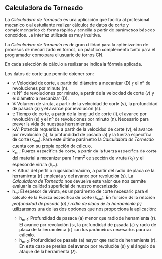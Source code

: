 <h2>Calculadora de Torneado</h2>

<p>La <i>Calculadora de Torneado</i> es una aplicación que facilita al profesional mecánico o al estudiante realizar 
cálculos de datos de corte y complementarios de forma rápida y sencilla a partir de parámetros básicos conocidos. 
La interfaz utilizada es muy intuitiva.</p>

<p>La <i>Calculadora de Torneado</i> es de gran utilidad para la optimización de procesos de mecanizado en tornos, 
un práctico complemento tanto para el programador como para el usuario de tornos CN.</p>

<p>En cada selección de cálculo a realizar se indica la fórmula aplicada.</p>

<p>Los datos de corte que permite obtener son:</p>

<ul>

<li>v: Velocidad de corte, 
a partir del diámetro a mecanizar (D) y el nº de revoluciones por minuto (n).</li>

<li>n: Nº de revoluciones por minuto, 
a partir de la velocidad de corte (v) y el diámetro a mecanizar (D).</li>

<li>V: Volumen de viruta, 
a partir de la velocidad de corte (v), la profundidad de pasada (a) y el avance por revolución (s).</li>

<li>t: Tiempo de corte, 
a partir de la longitud de corte (l), el avance por revolución (s) y el nº de revoluciones por minuto (n). 
Necesario para prever la vida de nuestras herramientas.</li>

<li>kW: Potencia requerida, 
a partir de la velocidad de corte (v), el avance por revolución (s), la profundidad de pasada (a) 
y la fuerza específica de corte (k<sub>sm</sub>). 
Para este último parámetro la <i>Calculadora de Torneado</i> cuenta con su propia opción de cálculo.</li>

<li>k<sub>sm</sub>: Fuerza específica de corte,
a partir de la fuerza específica de corte del material a mecanizar 
para 1 mm<sup>2</sup> de sección de viruta (k<sub>s</sub>) y el espesor de viruta (h<sub>m</sub>).</li>

<li>H: Altura del perfil o rugosidad máxima,
a partir del radio de placa de la herramienta (r) empleada y del avance por revolución (s). 
La <i>Calculadora de Torneado</i> nos devuelve este valor que nos permite evaluar la calidad superficial de nuestro mecanizado.</li>

<li>h<sub>m</sub>: El espesor de viruta, es un parámetro de corte necesario para 
el cálculo de la Fuerza específica de corte (k<sub>sm</sub>). 
En función de la relación <i>profundidad de pasada (a) / radio de placa de la herramienta (r)</i> utilizaremos 
una de las dos opciones que nos proporciona la aplicación:</li>
<ul>
<li>h<sub>m-1</sub>: Profundidad de pasada (a) menor que radio de herramienta (r). 
El avance por revolución (s), la profundidad de pasada (a) 
y radio de placa de la herramienta (r) son los parámetros necesarios para su cálculo.</li>
<li>h<sub>m-2</sub>: Profundidad de pasada (a) mayor que radio de herramienta (r). 
En este caso se presisa del avance por revolución (s) y el ángulo de ataque de la herramienta (ʎ).</li>
</ul>
</ul>
